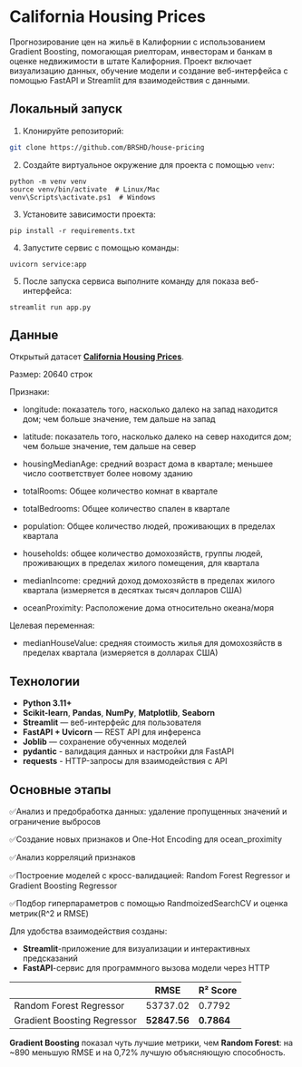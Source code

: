 # California Housing Prices

Прогнозирование цен на жильё в Калифорнии с использованием Gradient Boosting, помогающая риелторам, инвесторам и банкам в оценке недвижимости в штате Калифорния. 
Проект включает визуализацию данных, обучение модели и создание веб-интерфейса с помощью FastAPI и Streamlit для взаимодействия c данными.

## Локальный запуск

1. Клонируйте репозиторий:

```bash
git clone https://github.com/BRSHD/house-pricing
```

2. Создайте виртуальное окружение для проекта с помощью `venv`:

```shell
python -m venv venv
source venv/bin/activate  # Linux/Mac
venv\Scripts\activate.ps1  # Windows
```

3. Установите зависимости проекта:

```shell
pip install -r requirements.txt
```

4. Запустите сервис с помощью команды:

```shell
uvicorn service:app
```

5. После запуска сервиса выполните команду для показа веб-интерфейса:

```shell
streamlit run app.py
```


## Данные

Открытый датасет [**California Housing Prices**](https://www.kaggle.com/datasets/camnugent/california-housing-prices).  

Размер: 20640 строк

Признаки:
- longitude: показатель того, насколько далеко на запад находится дом; чем больше значение, тем дальше на запад

- latitude: показатель того, насколько далеко на север находится дом; чем больше значение, тем дальше на север

- housingMedianAge: средний возраст дома в квартале; меньшее число соответствует более новому зданию

- totalRooms: Общее количество комнат в квартале

- totalBedrooms: Общее количество спален в квартале

- population: Общее количество людей, проживающих в пределах квартала

- households: общее количество домохозяйств, группы людей, проживающих в пределах жилого помещения, для квартала

- medianIncome: средний доход домохозяйств в пределах жилого квартала (измеряется в десятках тысяч долларов США)

- oceanProximity: Расположение дома относительно океана/моря

Целевая переменная:

- medianHouseValue: средняя стоимость жилья для домохозяйств в пределах квартала (измеряется в долларах США)

## Технологии

- **Python 3.11+**
- **Scikit-learn**, **Pandas**, **NumPy**, **Matplotlib**, **Seaborn**
- **Streamlit** — веб-интерфейс для пользователя
- **FastAPI + Uvicorn** — REST API для инференса
- **Joblib** — сохранение обученных моделей
- **pydantic** - валидация данных и настройки для FastAPI
- **requests** - HTTP-запросы для взаимодействия с API

## Основные этапы 
✅Анализ и предобработка данных: удаление пропущенных значений и ограничение выбросов

✅Создание новых признаков и One-Hot Encoding для ocean_proximity

✅Анализ корреляций признаков

✅Построение моделей с кросс-валидацией: Random Forest Regressor и Gradient Boosting Regressor

✅Подбор гиперпараметров с помощью RandmoizedSearchCV и оценка метрик(R^2 и RMSE)

Для удобства взаимодействия созданы:
- **Streamlit**-приложение для визуализации и интерактивных предсказаний
- **FastAPI**-сервис для программного вызова модели через HTTP

| | RMSE | R² Score | 
|----------|------|----------|
| Random Forest Regressor | 53737.02 | 0.7792 |
| Gradient Boosting Regressor | **52847.56** | **0.7864** | 

 **Gradient Boosting** показал чуть лучшие метрики, чем **Random Forest**: на ~890 меньшую RMSE и на 0,72% лучшую объясняющую способность. 


  
